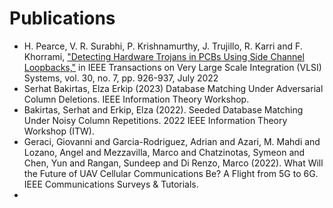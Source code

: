# Publications

* H. Pearce, V. R. Surabhi, P. Krishnamurthy, J. Trujillo, R. Karri and F. Khorrami, ["Detecting Hardware Trojans in PCBs Using Side Channel Loopbacks,"](https://ieeexplore.ieee.org/abstract/document/9773327)
 in IEEE Transactions on Very Large Scale Integration (VLSI) Systems, vol. 30, no. 7, pp. 926-937, July 2022
* Serhat Bakirtas, Elza Erkip (2023)  Database Matching Under Adversarial Column Deletions. IEEE Information Theory Workshop.
* Bakirtas, Serhat and Erkip, Elza (2022). Seeded Database Matching Under Noisy Column Repetitions. 2022 IEEE Information Theory Workshop (ITW). 
* Geraci, Giovanni and Garcia-Rodriguez, Adrian and Azari, M. Mahdi and Lozano, Angel and Mezzavilla, Marco and Chatzinotas, Symeon and Chen, Yun and Rangan, Sundeep and Di Renzo, Marco (2022). What Will the Future of UAV Cellular Communications Be? A Flight from 5G to 6G. IEEE Communications Surveys & Tutorials. 
* 
